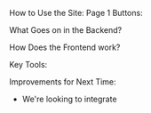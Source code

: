 How to Use the Site:
Page 1 Buttons:









What Goes on in the Backend?







How Does the Frontend work?






Key Tools:




Improvements for Next Time:
- We're looking to integrate 

